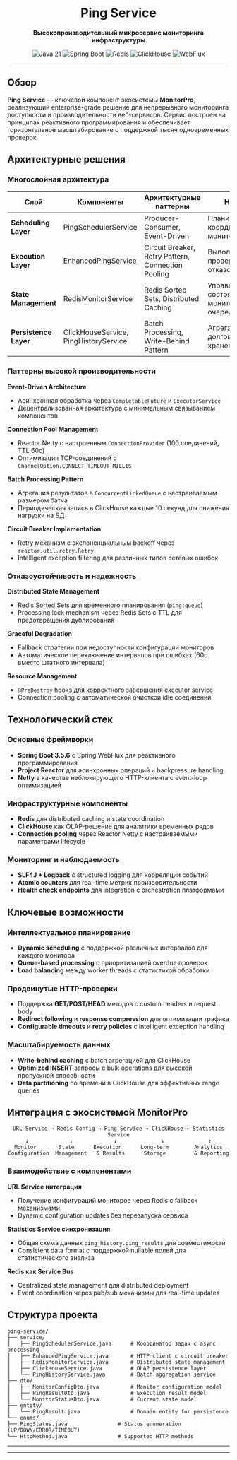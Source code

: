 <div align="center">

# Ping Service

**Высокопроизводительный микросервис мониторинга инфраструктуры**

<img src="https://img.shields.io/badge/Java-21-orange?style=for-the-badge&logo=java" alt="Java 21">
<img src="https://img.shields.io/badge/Spring%20Boot-3.5.6-brightgreen?style=for-the-badge&logo=spring" alt="Spring Boot">
<img src="https://img.shields.io/badge/Redis-Cache-red?style=for-the-badge&logo=redis" alt="Redis">
<img src="https://img.shields.io/badge/ClickHouse-OLAP-blue?style=for-the-badge&logo=clickhouse" alt="ClickHouse">
<img src="https://img.shields.io/badge/WebFlux-Reactive-purple?style=for-the-badge&logo=spring" alt="WebFlux">

</div>

---

## Обзор

**Ping Service** — ключевой компонент экосистемы **MonitorPro**, реализующий enterprise-grade решение для непрерывного мониторинга доступности и производительности веб-сервисов. Сервис построен на принципах реактивного программирования и обеспечивает горизонтальное масштабирование с поддержкой тысяч одновременных проверок.

## Архитектурные решения

### Многослойная архитектура

<table>
<thead>
<tr>
<th>Слой</th>
<th>Компоненты</th>
<th>Архитектурные паттерны</th>
<th>Назначение</th>
</tr>
</thead>
<tbody>
<tr>
<td><strong>Scheduling Layer</strong></td>
<td>PingSchedulerService</td>
<td>Producer-Consumer, Event-Driven</td>
<td>Планирование и координация задач мониторинга</td>
</tr>
<tr>
<td><strong>Execution Layer</strong></td>
<td>EnhancedPingService</td>
<td>Circuit Breaker, Retry Pattern, Connection Pooling</td>
<td>Выполнение HTTP-проверок с отказоустойчивостью</td>
</tr>
<tr>
<td><strong>State Management</strong></td>
<td>RedisMonitorService</td>
<td>Redis Sorted Sets, Distributed Caching</td>
<td>Управление состоянием мониторов и очередью задач</td>
</tr>
<tr>
<td><strong>Persistence Layer</strong></td>
<td>ClickHouseService, PingHistoryService</td>
<td>Batch Processing, Write-Behind Pattern</td>
<td>Агрегация и долговременное хранение метрик</td>
</tr>
</tbody>
</table>

### Паттерны высокой производительности

**Event-Driven Architecture**
- Асинхронная обработка через `CompletableFuture` и `ExecutorService` 
- Децентрализованная архитектура с минимальным связыванием компонентов

**Connection Pool Management**
- Reactor Netty с настроенным `ConnectionProvider` (100 соединений, TTL 60с)
- Оптимизация TCP-соединений с `ChannelOption.CONNECT_TIMEOUT_MILLIS`

**Batch Processing Pattern**
- Агрегация результатов в `ConcurrentLinkedQueue` с настраиваемым размером батча 
- Периодическая запись в ClickHouse каждые 10 секунд для снижения нагрузки на БД

**Circuit Breaker Implementation**
- Retry механизм с экспоненциальным backoff через `reactor.util.retry.Retry`
- Intelligent exception filtering для различных типов сетевых ошибок

### Отказоустойчивость и надежность

**Distributed State Management**
- Redis Sorted Sets для временного планирования (`ping:queue`) 
- Processing lock mechanism через Redis Sets с TTL для предотвращения дублирования

**Graceful Degradation**
- Fallback стратегии при недоступности конфигурации мониторов
- Автоматическое переключение интервалов при ошибках (60с вместо штатного интервала)

**Resource Management**
- `@PreDestroy` hooks для корректного завершения executor service 
- Connection pooling с автоматической очисткой idle соединений

## Технологический стек

### Основные фреймворки
- **Spring Boot 3.5.6** с Spring WebFlux для реактивного программирования
- **Project Reactor** для асинхронных операций и backpressure handling  
- **Netty** в качестве неблокирующего HTTP-клиента с event-loop оптимизацией

### Инфраструктурные компоненты  
- **Redis** для distributed caching и state coordination
- **ClickHouse** как OLAP-решение для аналитики временных рядов
- **Connection pooling** через Reactor Netty с настраиваемыми параметрами lifecycle

### Мониторинг и наблюдаемость
- **SLF4J + Logback** с structured logging для корреляции событий
- **Atomic counters** для real-time метрик производительности 
- **Health check endpoints** для integration с orchestration платформами

## Ключевые возможности

### Интеллектуальное планирование
- **Dynamic scheduling** с поддержкой различных интервалов для каждого монитора
- **Queue-based processing** с приоритизацией overdue проверок
- **Load balancing** между worker threads с статистикой обработки

### Продвинутые HTTP-проверки
- Поддержка **GET/POST/HEAD** методов с custom headers и request body 
- **Redirect following** и **response compression** для оптимизации трафика  
- **Configurable timeouts** и **retry policies** с intelligent exception handling

### Масштабируемость данных
- **Write-behind caching** с batch агрегацией для ClickHouse 
- **Optimized INSERT** запросы с bulk operations для высокой пропускной способности 
- **Data partitioning** по времени в ClickHouse для эффективных range queries


## Интеграция с экосистемой MonitorPro

<div align="center">

```
URL Service → Redis Config → Ping Service → ClickHouse ← Statistics Service
↓             ↓             ↓              ↓              ↑
Monitor       State      Execution      Long-term        Analytics
Configuration  Management   & Results      Storage         & Reporting
```

</div>

### Взаимодействие с компонентами

**URL Service интеграция**
- Получение конфигураций мониторов через Redis с fallback механизмами 
- Dynamic configuration updates без перезапуска сервиса

**Statistics Service синхронизация** 
- Общая схема данных `ping_history.ping_results` для совместимости
- Consistent data format с поддержкой nullable полей для статистического анализа

**Redis как Service Bus**
- Centralized state management для distributed deployment
- Event coordination через pub/sub механизмы для real-time updates

## Структура проекта

```
ping-service/
├── service/
│   ├── PingSchedulerService.java      # Координатор задач с async processing  
│   ├── EnhancedPingService.java       # HTTP client с circuit breaker
│   ├── RedisMonitorService.java       # Distributed state management
│   ├── ClickHouseService.java         # OLAP persistence layer
│   └── PingHistoryService.java        # Batch aggregation service
├── dto/
│   ├── MonitorConfigDto.java          # Monitor configuration model
│   ├── PingResultDto.java             # Execution result model  
│   └── MonitorStatusDto.java          # Current state model
├── entity/
│   └── PingResult.java                # Domain entity for persistence
└── enums/
├── PingStatus.java                # Status enumeration (UP/DOWN/ERROR/TIMEOUT)
└── HttpMethod.java                # Supported HTTP methods
```

---

---

